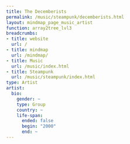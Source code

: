 ```yaml
---
title: The Decemberists
permalink: /music/steampunk/decemberists.html
layout: mindmap_page_music_artist
function: array2tree_lvl3
breadcrumbs:
- title: website
  url: /
- title: mindmap
  url: /mindmap/
- title: Music
  url: /music/index.html
- title: Steampunk
  url: /music/steampunk/index.html
type: Artist
artist:
  bio:
    gender: ~
    type: Group
    country: ~
    life-span:
      ended: false
      begin: "2000"
      end: ~
---
```

